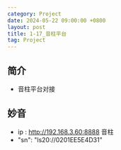 ```yaml
---
category: Project
date: 2024-05-22 09:00:00 +0800
layout: post
title: 1-17_音柱平台
tag: Project
---
```

## 简介

+ 音柱平台对接

## 妙音

+ ip : http://192.168.3.60:8888 音柱 
+ "sn": "ls20://0201EE5E4D31"